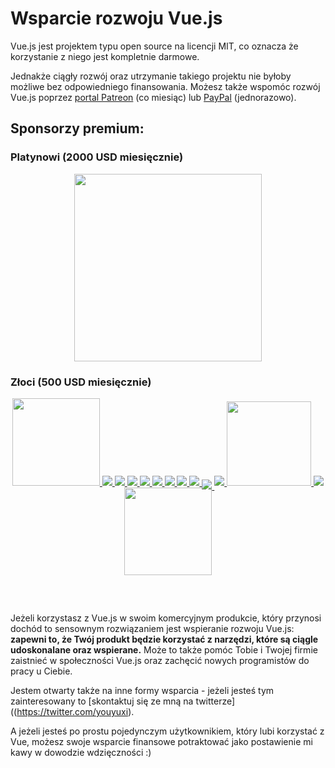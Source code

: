 # Wsparcie rozwoju Vue.js

Vue.js jest projektem typu open source na licencji MIT, co oznacza że korzystanie z niego jest kompletnie darmowe.

Jednakże ciągły rozwój oraz utrzymanie takiego projektu nie byłoby możliwe bez odpowiedniego finansowania. Możesz także wspomóc rozwój Vue.js poprzez [portal Patreon](https://www.patreon.com/evanyou) (co miesiąc) lub [PayPal](https://www.paypal.me/evanyou) (jednorazowo).

## Sponsorzy premium:

### Platynowi (2000 USD miesięcznie)

<p style="text-align: center;">
  <a href="https://stdlib.com">
    <img style="width:300px" src="/images/stdlib.png">
  </a>
</p>

### Złoci (500 USD miesięcznie)

<p style="text-align: center; margin-top: 0; margin-bottom: 60px" class="sponsors-page">
  <a href="https://deepstreamhub.com" target="_blank" style="width:140px;top:1px">
    <img src="/images/deepstream.png" style="width:140px">
  </a><a href="https://jsfiddle.net">
    <img src="/images/jsfiddle.png">
  </a><a href="https://laravel.com">
    <img src="/images/laravel.png">
  </a><a href="https://chaitin.cn">
    <img src="/images/chaitin.png">
  </a><a href="https://htmlburger.com" target="_blank">
    <img src="/images/htmlburger.png">
  </a><a href="https://starter.someline.com/" target="_blank">
    <img src="/images/someline.png">
  </a><a href="http://monterail.com/" target="_blank">
    <img src="/images/monterail.png">
  </a><a href="https://www.trisoft.ro/" target="_blank">
    <img src="/images/trisoft.png">
  </a><a href="https://www.2mhost.com/" target="_blank">
    <img src="/images/2mhost.png">
  </a><a href="https://vuejobs.com/?ref=vuejs" target="_blank" style="position:relative;top:6px">
    <img src="/images/vuejobs.svg">
  </a><a href="https://leanpub.com/vuejs2" target="_blank">
    <img src="/images/tmvuejs2.png">
  </a><a href="https://famebroker.com" target="_blank" style="width:135px">
    <img src="/images/famebroker.png" style="width:135px">
  </a><a href="https://fancygrid.com" target="_blank">
    <img src="https://fancygrid.com/logo/logo.png">
  </a><a href="https://component.io" target="_blank" style="width:140px">
    <img src="/images/component_io.png" style="width:140px">
  </a>
</p>

Jeżeli korzystasz z Vue.js w swoim komercyjnym produkcie, który przynosi dochód to sensownym rozwiązaniem jest wspieranie rozwoju Vue.js: **zapewni to, że Twój produkt będzie korzystać z narzędzi, które są ciągle udoskonalane oraz wspierane.** Może to także pomóc Tobie i Twojej firmie zaistnieć w społeczności Vue.js oraz zachęcić nowych programistów do pracy u Ciebie.

Jestem otwarty także na inne formy wsparcia - jeżeli jesteś tym zainteresowany to [skontaktuj się ze mną na twitterze]((https://twitter.com/youyuxi).

A jeżeli jesteś po prostu pojedynczym użytkownikiem, który lubi korzystać z Vue, możesz swoje wsparcie finansowe potraktować jako postawienie mi kawy w dowodzie wdzięczności :)
